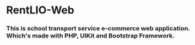 # RentLIO-Web
### This is school transport service e-commerce web application. Which's made with PHP, UIKit and Bootstrap Framework.

